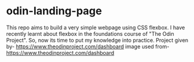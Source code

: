 # odin-landing-page
This repo aims to build a very simple webpage using CSS flexbox. I have recently learnt about flexbox in the foundations course of "The Odin Project". So, now its time to put my knowledge into practice. 
Project given by- https://www.theodinproject.com/dashboard
image used from- https://www.theodinproject.com/dashboard